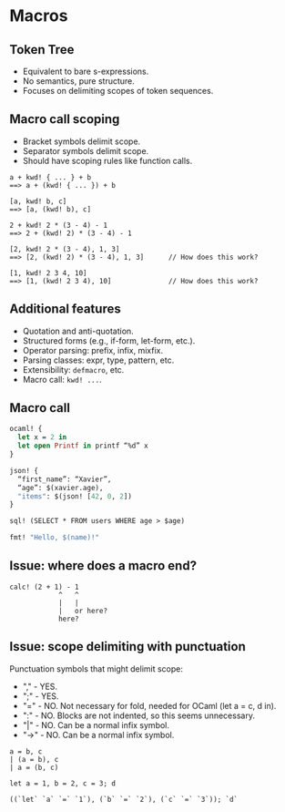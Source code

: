 # Macros

## Token Tree

- Equivalent to bare s-expressions.
- No semantics, pure structure.
- Focuses on delimiting scopes of token sequences.


## Macro call scoping

- Bracket symbols delimit scope.
- Separator symbols delimit scope.
- Should have scoping rules like function calls.

```
a + kwd! { ... } + b
==> a + (kwd! { ... }) + b

[a, kwd! b, c]
==> [a, (kwd! b), c]

2 + kwd! 2 * (3 - 4) - 1
==> 2 + (kwd! 2) * (3 - 4) - 1

[2, kwd! 2 * (3 - 4), 1, 3]
==> [2, (kwd! 2) * (3 - 4), 1, 3]      // How does this work?

[1, kwd! 2 3 4, 10]
==> [1, (kwd! 2 3 4), 10]              // How does this work?
```


## Additional features

- Quotation and anti-quotation.
- Structured forms (e.g., if-form, let-form, etc.).
- Operator parsing: prefix, infix, mixfix.
- Parsing classes: expr, type, pattern, etc.
- Extensibility: `defmacro`, etc.
- Macro call: `kwd! ...`.


## Macro call

```ocaml
ocaml! {
  let x = 2 in
  let open Printf in printf “%d” x
}

json! {
  “first_name”: “Xavier”,
  “age”: $(xavier.age),
  "items": $(json! [42, 0, 2])
}

sql! (SELECT * FROM users WHERE age > $age)

fmt! "Hello, $(name)!"
```

## Issue: where does a macro end?

```
calc! (2 + 1) - 1
            ^   ^ 
            |   |
            |   or here?
            here?
```

## Issue: scope delimiting with punctuation

Punctuation symbols that might delimit scope:
- "," - YES.
- ";" - YES.
- "=" - NO. Not necessary for fold, needed for OCaml (let a = c, d in).
- ":" - NO. Blocks are not indented, so this seems unnecessary.
- "|" - NO. Can be a normal infix symbol.
- "->" - NO. Can be a normal infix symbol.

```
a = b, c
| (a = b), c
| a = (b, c)
```

```
let a = 1, b = 2, c = 3; d

((`let` `a` `=` `1`), (`b` `=` `2`), (`c` `=` `3`)); `d`
```
